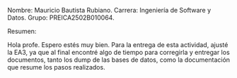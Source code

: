 Nombre: Mauricio Bautista Rubiano.
Carrera: Ingeniería de Software y Datos.
Grupo: PREICA2502B010064.

Resumen:

Hola profe. Espero estés muy bien.
Para la entrega de esta actividad, ajusté la EA3, ya que al final encontré algo de tiempo para corregirla y entregar los documentos, tanto los dump de las bases de datos, como la documentación que resume los pasos realizados.
